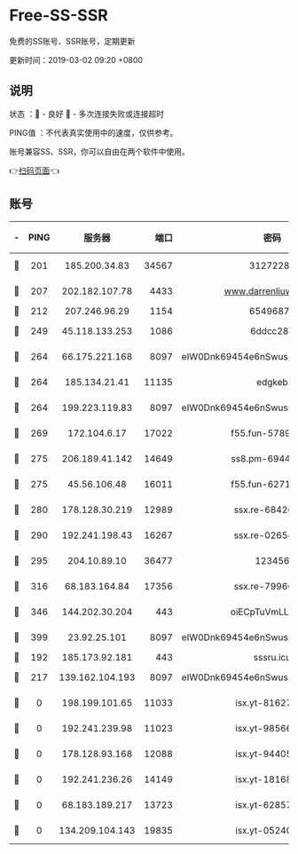 # Free-SS-SSR

免费的SS账号、SSR账号，定期更新

更新时间：2019-03-02 09:20 +0800

## 说明

状态     ：🙂 - 良好 🙁 - 多次连接失败或连接超时

PING值   ：不代表真实使用中的速度，仅供参考。

账号兼容SS、SSR，你可以自由在两个软件中使用。

👉[扫码页面](https://liesauer.github.io/free-ss-ssr.github.io/)👈

## 账号

|-|PING|服务器|端口|密码|加密方式|区域|
|:----:|:----:|:-----:|-----:|:----:|:----:|:----:|
|🙂|201|185.200.34.83|34567|31272288|aes-256-cfb|US|
|🙂|207|202.182.107.78|4433|www.darrenliuwei.com|aes-256-cfb|JP|
|🙂|212|207.246.96.29|1154|65496879|chacha20|US|
|🙂|249|45.118.133.253|1086|6ddcc286|aes-256-cfb|SG|
|🙂|264|66.175.221.168|8097|eIW0Dnk69454e6nSwuspv9DmS201tQ0D|aes-256-cfb|US|
|🙂|264|185.134.21.41|11135|edgkeb|aes-256-cfb|GB|
|🙂|264|199.223.119.83|8097|eIW0Dnk69454e6nSwuspv9DmS201tQ0D|aes-256-cfb|US|
|🙂|269|172.104.6.17|17022|f55.fun-57899687|aes-256-cfb|US|
|🙂|275|206.189.41.142|14649|ss8.pm-69449301|aes-256-cfb|SG|
|🙂|275|45.56.106.48|16011|f55.fun-62712462|aes-256-cfb|US|
|🙂|280|178.128.30.219|12989|ssx.re-68426901|aes-256-cfb|SG|
|🙂|290|192.241.198.43|16267|ssx.re-02654546|aes-256-cfb|US|
|🙂|295|204.10.89.10|36477|123456|aes-256-cfb|US|
|🙂|316|68.183.164.84|17356|ssx.re-79966260|aes-256-cfb|US|
|🙂|346|144.202.30.204|443|oiECpTuVmLLxk4Ts|aes-256-cfb|US|
|🙂|399|23.92.25.101|8097|eIW0Dnk69454e6nSwuspv9DmS201tQ0D|aes-256-cfb|US|
|🙂|192|185.173.92.181|443|sssru.icu|rc4-md5|RU|
|🙂|217|139.162.104.193|8097|eIW0Dnk69454e6nSwuspv9DmS201tQ0D|aes-256-cfb|JP|
|🙁|0|198.199.101.65|11033|isx.yt-81627199|aes-256-cfb|US|
|🙁|0|192.241.239.98|11023|isx.yt-98566880|aes-256-cfb|US|
|🙁|0|178.128.93.168|12088|isx.yt-94405633|aes-256-cfb|SG|
|🙁|0|192.241.236.26|14149|isx.yt-18168081|aes-256-cfb|US|
|🙁|0|68.183.189.217|13723|isx.yt-62857732|aes-256-cfb|SG|
|🙁|0|134.209.104.143|19835|isx.yt-05240946|aes-256-cfb|SG|
